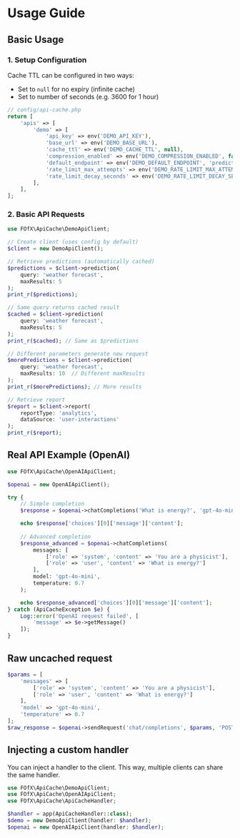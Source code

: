 # Usage Guide

## Basic Usage

### 1. Setup Configuration

Cache TTL can be configured in two ways:
- Set to `null` for no expiry (infinite cache)
- Set to number of seconds (e.g. 3600 for 1 hour)

```php
// config/api-cache.php
return [
    'apis' => [
        'demo' => [
            'api_key' => env('DEMO_API_KEY'),
            'base_url' => env('DEMO_BASE_URL'),
            'cache_ttl' => env('DEMO_CACHE_TTL', null),
            'compression_enabled' => env('DEMO_COMPRESSION_ENABLED', false),
            'default_endpoint' => env('DEMO_DEFAULT_ENDPOINT', 'prediction'),
            'rate_limit_max_attempts' => env('DEMO_RATE_LIMIT_MAX_ATTEMPTS', 1000),
            'rate_limit_decay_seconds' => env('DEMO_RATE_LIMIT_DECAY_SECONDS', 60),
        ],
    ],
];
```

### 2. Basic API Requests
```php
use FOfX\ApiCache\DemoApiClient;

// Create client (uses config by default)
$client = new DemoApiClient();

// Retrieve predictions (automatically cached)
$predictions = $client->prediction(
    query: 'weather forecast',
    maxResults: 5
);
print_r($predictions);

// Same query returns cached result
$cached = $client->prediction(
    query: 'weather forecast',
    maxResults: 5
);
print_r($cached); // Same as $predictions

// Different parameters generate new request
$morePredictions = $client->prediction(
    query: 'weather forecast',
    maxResults: 10  // Different maxResults
);
print_r($morePredictions); // More results

// Retrieve report
$report = $client->report(
    reportType: 'analytics',
    dataSource: 'user-interactions'
);
print_r($report);
```

## Real API Example (OpenAI)

```php
use FOfX\ApiCache\OpenAIApiClient;

$openai = new OpenAIApiClient();

try {
    // Simple completion
    $response = $openai->chatCompletions('What is energy?', 'gpt-4o-mini');

    echo $response['choices'][0]['message']['content'];
    
    // Advanced completion
    $response_advanced = $openai->chatCompletions(
        messages: [
            ['role' => 'system', 'content' => 'You are a physicist'],
            ['role' => 'user', 'content' => 'What is energy?']
        ],
        model: 'gpt-4o-mini',
        temperature: 0.7
    );

    echo $response_advanced['choices'][0]['message']['content'];
} catch (ApiCacheException $e) {
    Log::error('OpenAI request failed', [
        'message' => $e->getMessage()
    ]);
}
```

## Raw uncached request

```php
$params = [
    'messages' => [
        ['role' => 'system', 'content' => 'You are a physicist'],
        ['role' => 'user', 'content' => 'What is energy?']
    ],
    'model' => 'gpt-4o-mini',
    'temperature' => 0.7
];
$raw_response = $openai->sendRequest('chat/completions', $params, 'POST');
```

## Injecting a custom handler

You can inject a handler to the client. This way, multiple clients can share the same handler.

```php
use FOfX\ApiCache\DemoApiClient;
use FOfX\ApiCache\OpenAIApiClient;
use FOfX\ApiCache\ApiCacheHandler;

$handler = app(ApiCacheHandler::class);
$demo = new DemoApiClient(handler: $handler);
$openai = new OpenAIApiClient(handler: $handler);
```
